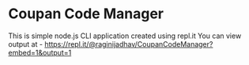 # Coupan Code Manager

This is simple node.js CLI application created using repl.it
You can view output at - https://repl.it/@raginijadhav/CoupanCodeManager?embed=1&output=1
